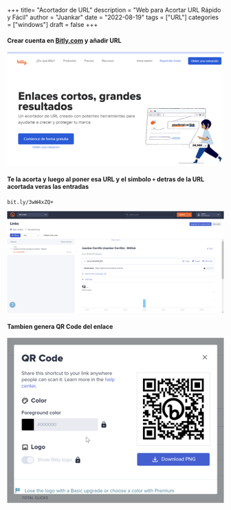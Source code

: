 +++
title= "Acortador de URL"
description = "Web para Acortar URL Rápido y Fácil"
author = "Juankar"
date = "2022-08-19"
tags = ["URL"]
categories = ["windows"]
draft = false
+++

#### Crear cuenta en [Bitly.com](https://bitly.com/) y añadir URL

![Web de Bitly](/images/Acortador_Enlaces/bitly.png)  

#### Te la acorta y luego al poner esa URL y el simbolo `+` detras de la URL acortada veras las entradas
    bit.ly/3wW4xZQ+

![URL Acortada](/images/Acortador_Enlaces/Bitly_page.png)

#### Tambien genera QR Code del enlace

![QR](/images/Acortador_Enlaces/Bitly_QR.png)
